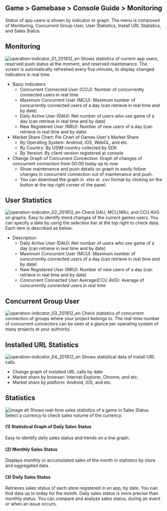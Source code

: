## Game > Gamebase > Console Guide > Monitoring

Status of app users is shown by indicator or graph.
The menu is composed of Monitoring, Concurrent Group User, User Statistics, Install URL Statistics, and Sales Status.


## Monitoring
![operation-indicator_01_201812_en](https://static.toastoven.net/prod_gamebase/operation-indicator_01_201812_en.png)
Shows statistics of current app users, reserved push status at the moment, and reserved maintenance.
The screen is automatically refreshed every five minutes, to display changed indicators in real time.

* Basic Indicators
    * Concurrent Connected User (CCU): Number of concurrently connected users in real time
    * Maximum Concurrent User (MCU): Maximum number of concurrently connected users of a day (can retrieve in real time and by date)
    * Daily Active User (DAU): Net number of users who use game of a day (can retrieve in real time and by date)
    * New Registered User (NRU): Number of new users of a day (can retrieve in real time and by date)
* Market Share Chart: Pie Chart of Games User's Market Share
    * By Operating System: Android, iOS, WebGL, and etc.
    * By Country: By USIM country collected by SDK
    * By Version: By client version registered at console
* Change Graph of Concurrent Connection: Graph of changes of concurrent connection from 00:00 today up to now
	* Show maintenance and push details on graph to easily follow changes in concurrent connection out of maintenance and push.
  * You can download the graph in .xlsx or .csv format by clicking on the button at the top right corner of the panel.

## User Statistics
![operation-indicator_02_201812_en](https://static.toastoven.net/prod_gamebase/operation-indicator_02_201812_en.png)
Check DAU, MCU,NRU, and CCU AVG on graphs.
Easy to identify trend changes of the current games users.
You can specify a date by using the selection bar at the top right to check data.
Each item is described as below:

* Description
    * Daily Active User (DAU): Net number of users who use game of a day (can retrieve in real time and by date)
    * Maximum Concurrent User (MCU): Maximum number of concurrently connected users of a day (can retrieve in real time and by date)
    * New Registered User (NRU): Number of new users of a day (can retrieve in real time and by date)
    * Concurrent Connected User Average(CCU AVG): Average of concurrently connected users in real time

## Concurrent Group User
![operation-indicator_03_201812_en](https://static.toastoven.net/prod_gamebase/operation-indicator_03_201812_en.png)
Check statistics of concurrent connection of groups where your project belongs to. The real-time number of concurrent connectors can be seen at a glance per operating system of many projects at your authority.


## Installed URL Statistics
![operation-indicator_04_201812_en](https://static.toastoven.net/prod_gamebase/operation-indicator_04_201812_en.png)
Shows statistical data of install URL calls.

* Change graph of installed URL calls by date
* Market share by browser: Internet Explorer, Chrome, and etc.
* Market share by platform: Android, iOS, and etc.


## Statistics
![image alt](http://static.toastoven.net/prod_gamebase/Operators_Guide/Console_Monitoring_Statistics1_1.2.png)
Shows real-time sales statistics of a game in Sales Status.
Select a currency to check sales volume of the currency.

#### (1) Statistical Graph of Daily Sales Status
Easy to identify daily sales status and trends on a line graph.

#### (2) Monthly Sales Status
Displays monthly or accumulated sales of the month in statistics by store and aggregated data.

#### (3) Daily Sales Status
Retrieves sales status of each store registered in an app, by date.
You can find data up to today for the month.
Daily sales status is more precise than monthly status. You can compare and analyze sales status, during an event or when an issue occurs.